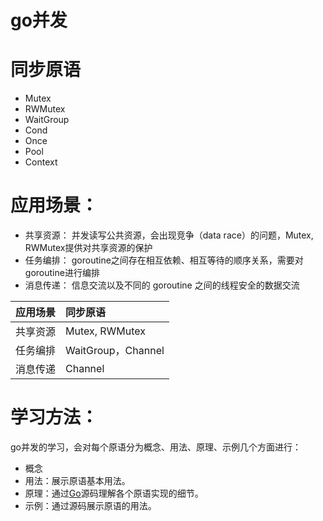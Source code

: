 # go并发

# 同步原语

+ Mutex
+ RWMutex
+ WaitGroup
+ Cond
+ Once
+ Pool
+ Context

# 应用场景：

+ 共享资源： 并发读写公共资源，会出现竞争（data race）的问题，Mutex, RWMutex提供对共享资源的保护
+ 任务编排： goroutine之间存在相互依赖、相互等待的顺序关系，需要对goroutine进行编排
+ 消息传递： 信息交流以及不同的 goroutine 之间的线程安全的数据交流

|应用场景| 同步原语|
|:--|:--|
|共享资源|Mutex, RWMutex|
|任务编排|WaitGroup，Channel |
|消息传递| Channel |

# 学习方法：

go并发的学习，会对每个原语分为概念、用法、原理、示例几个方面进行：

+ 概念
+ 用法：展示原语基本用法。
+ 原理：通过[Go](https://github.com/golang/go)源码理解各个原语实现的细节。
+ 示例：通过源码展示原语的用法。